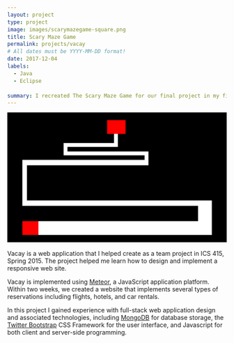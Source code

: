 ```yaml
---
layout: project
type: project
image: images/scarymazegame-square.png
title: Scary Maze Game
permalink: projects/vacay
# All dates must be YYYY-MM-DD format!
date: 2017-12-04
labels:
  - Java
  - Eclipse
 
summary: I recreated The Scary Maze Game for our final project in my first ICS class.
---
```


<img class="ui medium right floated rounded image" src="../images/scarymazegame.png">

Vacay is a web application that I helped create as a team project in ICS 415, Spring 2015. The project helped me learn how to design and implement a responsive web site.

Vacay is implemented using [Meteor](http://meteor.com), a JavaScript application platform. Within two weeks, we created a website that implements several types of reservations including flights, hotels, and car rentals.

In this project I gained experience with full-stack web application design and associated technologies, including [MongoDB](http://mongodb.com) for database storage, the [Twitter Bootstrap](http://getbootstrap.com/) CSS Framework for the user interface, and Javascript for both client and server-side programming. 
 
